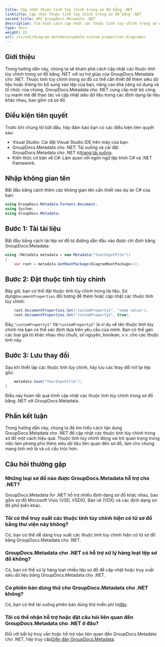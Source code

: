 ```yaml
---
title: Cập nhật thuộc tính tùy chỉnh trong sơ đồ bằng .NET
linktitle: Cập nhật thuộc tính tùy chỉnh trong sơ đồ bằng .NET
second_title: API GroupDocs.Metadata .NET
description: Tìm hiểu cách cập nhật các thuộc tính tùy chỉnh trong sơ đồ bằng .NET với GroupDocs.Metadata cho .NET. Tăng cường siêu dữ liệu một cách dễ dàng.
type: docs
weight: 15
url: /vi/net/diagram-metadata/update-custom-properties-diagrams/
---
```

## Giới thiệu
Trong hướng dẫn này, chúng ta sẽ khám phá cách cập nhật các thuộc tính tùy chỉnh trong sơ đồ bằng .NET với sự trợ giúp của GroupDocs.Metadata cho .NET. Thuộc tính tùy chỉnh trong sơ đồ có thể cần thiết để thêm siêu dữ liệu hoặc thông tin bổ sung vào tệp của bạn, nâng cao khả năng sử dụng và tổ chức của chúng. GroupDocs.Metadata cho .NET cung cấp một bộ công cụ mạnh mẽ để thao tác và cập nhật siêu dữ liệu trong các định dạng tài liệu khác nhau, bao gồm cả sơ đồ.
## Điều kiện tiên quyết
Trước khi chúng tôi bắt đầu, hãy đảm bảo bạn có các điều kiện tiên quyết sau:
- Visual Studio: Cài đặt Visual Studio IDE trên máy của bạn.
-  GroupDocs.Metadata cho .NET: Tải xuống và cài đặt GroupDocs.Metadata cho .NET từ[trang tải xuống](https://releases.groupdocs.com/metadata/net/).
- Kiến thức cơ bản về C#: Làm quen với ngôn ngữ lập trình C# và .NET framework.

## Nhập không gian tên
Bắt đầu bằng cách thêm các không gian tên cần thiết vào dự án C# của bạn:
```csharp
using GroupDocs.Metadata.Formats.Document;
using System;
using GroupDocs.Metadata;
```
## Bước 1: Tải tài liệu
Bắt đầu bằng cách tải tệp sơ đồ từ đường dẫn đầu vào được chỉ định bằng GroupDocs.Metadata:
```csharp
using (Metadata metadata = new Metadata("YourInputFile"))
{
    var root = metadata.GetRootPackage<DiagramRootPackage>();
```
## Bước 2: Đặt thuộc tính tùy chỉnh
 Bây giờ, bạn có thể đặt thuộc tính tùy chỉnh trong tài liệu. Sử dụng`DocumentProperties` đối tượng để thêm hoặc cập nhật các thuộc tính tùy chỉnh:
```csharp
    root.DocumentProperties.Set("customProperty1", "some value");
    root.DocumentProperties.Set("customProperty2", true);
```
 Đây,`"customProperty1"` Và`"customProperty2"` là ví dụ về tên thuộc tính tùy chỉnh mà bạn có thể xác định dựa trên yêu cầu của mình. Bạn có thể gán các loại giá trị khác nhau như chuỗi, số nguyên, boolean, v.v. cho các thuộc tính này.
## Bước 3: Lưu thay đổi
Sau khi thiết lập các thuộc tính tùy chỉnh, hãy lưu các thay đổi trở lại tệp gốc:
```csharp
    metadata.Save("YourInputFile");
}
```
Điều này hoàn tất quá trình cập nhật các thuộc tính tùy chỉnh trong sơ đồ bằng .NET với GroupDocs.Metadata.

## Phần kết luận
Trong hướng dẫn này, chúng ta đã tìm hiểu cách tận dụng GroupDocs.Metadata cho .NET để cập nhật các thuộc tính tùy chỉnh trong sơ đồ một cách hiệu quả. Thuộc tính tùy chỉnh đóng vai trò quan trọng trong việc làm phong phú thêm siêu dữ liệu liên quan đến sơ đồ, làm cho chúng mang tính mô tả và có cấu trúc hơn.

## Câu hỏi thường gặp
### Những loại sơ đồ nào được GroupDocs.Metadata hỗ trợ cho .NET?
GroupDocs.Metadata for .NET hỗ trợ nhiều định dạng sơ đồ khác nhau, bao gồm sơ đồ Microsoft Visio (VSD, VSDX), Bản vẽ (VDX) và các định dạng sơ đồ phổ biến khác.
### Tôi có thể truy xuất các thuộc tính tùy chỉnh hiện có từ sơ đồ bằng thư viện này không?
Có, bạn có thể dễ dàng truy xuất các thuộc tính tùy chỉnh hiện có từ sơ đồ bằng GroupDocs.Metadata cho .NET.
### GroupDocs.Metadata cho .NET có hỗ trợ xử lý hàng loạt tệp sơ đồ không?
Có, bạn có thể xử lý hàng loạt nhiều tệp sơ đồ để cập nhật hoặc truy xuất siêu dữ liệu bằng GroupDocs.Metadata cho .NET.
### Có phiên bản dùng thử cho GroupDocs.Metadata cho .NET không?
 Có, bạn có thể tải xuống phiên bản dùng thử miễn phí từ[đây](https://releases.groupdocs.com/).
### Tôi có thể nhận hỗ trợ hoặc đặt câu hỏi liên quan đến GroupDocs.Metadata cho .NET ở đâu?
 Đối với bất kỳ truy vấn hoặc hỗ trợ nào liên quan đến GroupDocs.Metadata cho .NET, hãy truy cập[Diễn đàn GroupDocs.Metadata](https://forum.groupdocs.com/c/metadata/14).